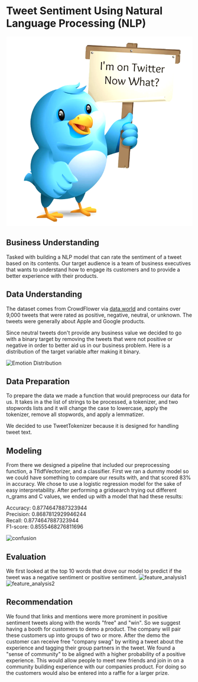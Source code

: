 # Tweet Sentiment Using Natural Language Processing (NLP)

![Image Description](Image/Twitter1.png)



## Business Understanding
Tasked with building a NLP model that can rate the sentiment of a tweet based on its contents. Our target audience is a team of business executives that wants to understand how to engage its customers and to provide a better experience with their products.

## Data Understanding
The dataset comes from CrowdFlower via [data.world](https://data.world/crowdflower/brands-and-product-emotions) and contains over 9,000 tweets that were rated as positive, negative, neutral, or unknown. The tweets were generally about Apple and Google products.

Since neutral tweets don't provide any business value we decided to go with a binary target by removing the tweets that were not positive or negative in order to better aid us in our business problem. Here is a distribution of the target variable after making it binary.

![Emotion Distribution](https://github.com/SeanE09/NLP_Tweets/assets/116228715/1d7fb201-915b-469a-86e4-fb9df27db3ee)


## Data Preparation
To prepare the data we made a function that would preprocess our data for us. It takes in a the list of strings to be processed, a tokenizer, and two stopwords lists and it will change the case to lowercase, apply the tokenizer, remove all stopwords, and apply a lemmatizer.

We decided to use TweetTokenizer because it is designed for handling tweet text.

## Modeling
From there we designed a pipeline that included our preprocessing function, a TfidfVectorizer, and a classifier. First we ran a dummy model so we could have something to compare our results with, and that scored 83% in accuracy. We chose to use a logistic regression model for the sake of easy interpretability. After performing a gridsearch trying out different n_grams and C values, we ended up with a model that had these results:

Accuracy: 0.8774647887323944 \
Precision: 0.8687812929946244 \
Recall: 0.8774647887323944 \
F1-score: 0.8555468276811696

![confusion](https://github.com/SeanE09/NLP_Tweets/assets/116228715/a76f71a2-8e7d-48b2-a0f5-bfa8fdf9728a)


## Evaluation
We first looked at the top 10 words that drove our model to predict if the tweet was a negative sentiment or positive sentiment.
![feature_analysis1](https://github.com/SeanE09/NLP_Tweets/assets/116228715/6d3e04b5-0cb0-42ee-99a1-507c638de535)
![feature_analysis2](https://github.com/SeanE09/NLP_Tweets/assets/116228715/b3b46b0b-b3d5-4e4c-b995-da08da49dbc0)


## Recommendation
We found that links and mentions were more prominent in positive sentiment tweets along with the words "free" and "win". So we suggest having a booth for customers to demo a product. The company will pair these customers up into groups of two or more. After the demo the customer can receive free "company swag" by writing a tweet about the experience and tagging their group partners in the tweet. We found a "sense of community" to be aligned with a higher probability of a positive experience. This would allow people to meet new friends and join in on a community building experience with our companies product. For doing so the customers would also be entered into a raffle for a larger prize.  


